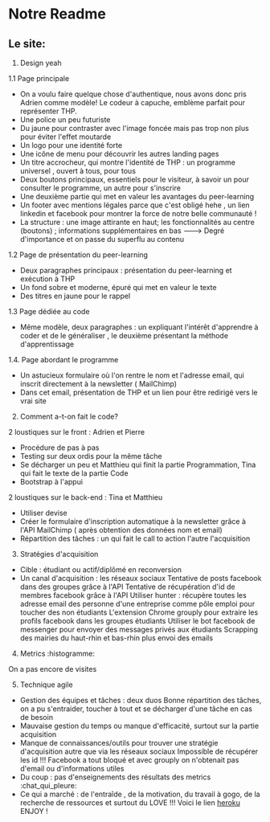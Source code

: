 # Notre Readme 
## Le site:
1. Design yeah

1.1 Page principale 

* On a voulu faire quelque chose d'authentique, nous avons donc pris Adrien comme modèle! Le codeur à capuche, emblème parfait pour représenter THP. 
* Une police un peu futuriste
* Du jaune pour contraster avec l'image foncée mais pas trop non plus pour éviter l'effet moutarde
* Un logo pour une identité forte
* Une icône de menu pour découvrir les autres landing pages
* Un titre accrocheur, qui montre l'identité  de THP : un programme universel , ouvert à tous, pour tous  
* Deux boutons principaux, essentiels pour le visiteur, à savoir un pour consulter le programme, un autre pour s'inscrire
* Une deuxième partie  qui met en valeur les avantages du peer-learning
* Un footer avec mentions légales parce que c'est obligé hehe , un lien linkedin et facebook pour montrer la force de notre belle communauté !
* La structure : une image attirante en haut; les fonctionnalités au centre (boutons) ; informations supplémentaires en bas
---> Degré d'importance et on passe du superflu au contenu

1.2 Page de présentation du peer-learning 

* Deux paragraphes principaux : présentation du peer-learning et exécution à THP
* Un fond sobre et moderne, épuré qui met en valeur le texte
* Des titres en jaune pour le rappel

1.3 Page dédiée au code 

* Même modèle, deux paragraphes : un expliquant l'intérêt d'apprendre à coder et de le généraliser , le deuxième présentant la méthode d'apprentissage

1.4. Page abordant le programme 

* Un astucieux formulaire où l'on rentre le nom et l'adresse email, qui inscrit directement à la newsletter ( MailChimp)
* Dans cet email, présentation de THP et un lien pour être redirigé vers le vrai site

2. Comment a-t-on fait le code? 

2 loustiques sur le front : Adrien et Pierre
* Procédure de pas à pas
* Testing sur deux ordis pour la même tâche
* Se décharger un peu et Matthieu qui finit la partie Programmation, Tina qui fait le texte de la partie Code
* Bootstrap à l'appui

2 loustiques sur le back-end : Tina et Matthieu

* Utiliser devise
* Créer le formulaire d'inscription automatique à la newsletter grâce à l'API MailChimp ( après obtention des données nom  et  email)
* Répartition des tâches : un qui fait le call to action l'autre l'acquisition

3. Stratégies d'acquisition 

* Cible : étudiant ou actif/diplômé en reconversion
* Un canal d'acquisition : les réseaux sociaux
Tentative de posts facebook dans des groupes grâce à l'API
Tentative de récupération d'id de membres facebook grâce à l'API
Utiliser hunter : récupère toutes les adresse email des personne d'une entreprise comme pôle emploi pour toucher des non étudiants
L'extension Chrome grouply pour extraire les profils facebook dans les groupes étudiants
Utiliser le bot facebook de messenger pour envoyer des messages privés aux étudiants
Scrapping des mairies du haut-rhin et bas-rhin plus envoi des emails

4. Metrics :histogramme:

On a pas encore de visites

5. Technique agile 

* Gestion des équipes et tâches : deux duos
Bonne répartition des tâches, on a pu s'entraider, toucher à tout et se décharger d'une tâche en cas de besoin
* Mauvaise gestion du temps ou manque d'efficacité, surtout sur la partie acquisition
* Manque de connaissances/outils pour trouver une stratégie d'acquisition autre que via les réseaux sociaux
Impossible de récupérer les id !!! Facebook a tout bloqué et avec grouply on n'obtenait pas d'email ou d'informations utiles
* Du coup : pas d'enseignements des résultats des metrics :chat_qui_pleure:
* Ce qui a marché : de l'entraîde , de la motivation, du travail à gogo, de la recherche de ressources et surtout du LOVE !!!
Voici le lien [heroku](https://landingpageforthp.herokuapp.com/)
ENJOY !
